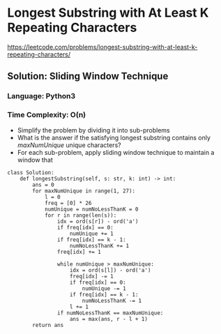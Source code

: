 # Longest Substring with At Least K Repeating Characters
https://leetcode.com/problems/longest-substring-with-at-least-k-repeating-characters/

## Solution: Sliding Window Technique 
### Language: Python3
### Time Complexity: O(n)

*   Simplify the problem by dividing it into sub-problems
*   What is the answer if the satisfying longest substring contains only *maxNumUnique* unique characters?
*   For each sub-problem, apply sliding window technique to maintain a window that 
```
class Solution:
    def longestSubstring(self, s: str, k: int) -> int:
        ans = 0
        for maxNumUnique in range(1, 27):
            l = 0
            freq = [0] * 26
            numUnique = numNoLessThanK = 0
            for r in range(len(s)):
                idx = ord(s[r]) - ord('a')
                if freq[idx] == 0:
                    numUnique += 1
                if freq[idx] == k - 1:
                    numNoLessThanK += 1
                freq[idx] += 1
                
                while numUnique > maxNumUnique:
                    idx = ord(s[l]) - ord('a')
                    freq[idx] -= 1
                    if freq[idx] == 0:
                        numUnique -= 1
                    if freq[idx] == k - 1:
                        numNoLessThanK -= 1
                    l += 1
                if numNoLessThanK == maxNumUnique:
                    ans = max(ans, r - l + 1)
        return ans
```
